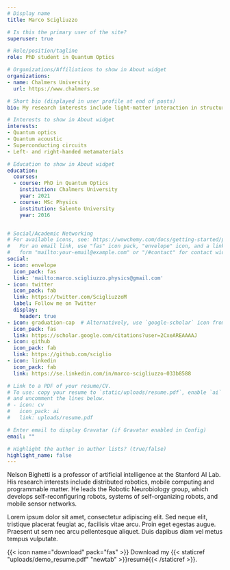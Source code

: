 ```yaml
---
# Display name
title: Marco Scigliuzzo

# Is this the primary user of the site?
superuser: true

# Role/position/tagline
role: PhD student in Quantum Optics

# Organizations/Affiliations to show in About widget
organizations:
- name: Chalmers University
  url: https://www.chalmers.se

# Short bio (displayed in user profile at end of posts)
bio: My research interests include light-matter interaction in structured waveguides and quantum acoustic with superconducting circuits.

# Interests to show in About widget
interests:
- Quantum optics
- Quantum acoustic
- Superconducting circuits
- Left- and right-handed metamaterials

# Education to show in About widget
education:
  courses:
  - course: PhD in Quantum Optics
    institution: Chalmers University
    year: 2021
  - course: MSc Physics
    institution: Salento University
    year: 2016


# Social/Academic Networking
# For available icons, see: https://wowchemy.com/docs/getting-started/page-builder/#icons
#   For an email link, use "fas" icon pack, "envelope" icon, and a link in the
#   form "mailto:your-email@example.com" or "/#contact" for contact widget.
social:
- icon: envelope
  icon_pack: fas
  link: 'mailto:marco.scigliuzzo.physics@gmail.com'
- icon: twitter
  icon_pack: fab
  link: https://twitter.com/ScigliuzzoM
  label: Follow me on Twitter
  display:
    header: true
- icon: graduation-cap  # Alternatively, use `google-scholar` icon from `ai` icon pack
  icon_pack: fas
  link: https://scholar.google.com/citations?user=2CxeAREAAAAJ
- icon: github
  icon_pack: fab
  link: https://github.com/sciglio
- icon: linkedin
  icon_pack: fab
  link: https://se.linkedin.com/in/marco-scigliuzzo-033b8588

# Link to a PDF of your resume/CV.
# To use: copy your resume to `static/uploads/resume.pdf`, enable `ai` icons in `params.toml`,
# and uncomment the lines below.
# - icon: cv
#   icon_pack: ai
#   link: uploads/resume.pdf

# Enter email to display Gravatar (if Gravatar enabled in Config)
email: ""

# Highlight the author in author lists? (true/false)
highlight_name: false
---
```


Nelson Bighetti is a professor of artificial intelligence at the Stanford AI Lab. His research interests include distributed robotics, mobile computing and programmable matter. He leads the Robotic Neurobiology group, which develops self-reconfiguring robots, systems of self-organizing robots, and mobile sensor networks.

Lorem ipsum dolor sit amet, consectetur adipiscing elit. Sed neque elit, tristique placerat feugiat ac, facilisis vitae arcu. Proin eget egestas augue. Praesent ut sem nec arcu pellentesque aliquet. Duis dapibus diam vel metus tempus vulputate.

{{< icon name="download" pack="fas" >}} Download my {{< staticref "uploads/demo_resume.pdf" "newtab" >}}resumé{{< /staticref >}}.
